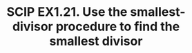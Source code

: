 ---
layout: post
title: SCIP EX1.21.  Use the smallest-divisor procedure to find the smallest divisor
description: Find smallest-divisor

---